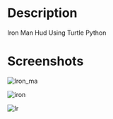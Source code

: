 # Description

Iron Man Hud Using Turtle Python 


# Screenshots

![Iron_ma](https://user-images.githubusercontent.com/55308841/116367596-23a1e180-a825-11eb-8b6a-bde9b4e585eb.png)

![iron](https://user-images.githubusercontent.com/55308841/116367546-18e74c80-a825-11eb-869f-f7455ac05cb6.png)


![Ir](https://user-images.githubusercontent.com/55308841/116367425-f9e8ba80-a824-11eb-9058-608287094f72.png)
